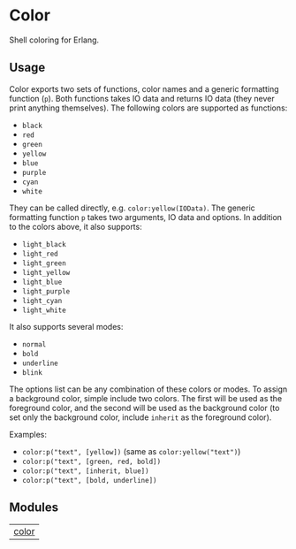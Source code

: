 

# Color #


Shell coloring for Erlang.

## Usage

Color exports two sets of functions, color names and a generic formatting
function (`p`). Both functions takes IO data and returns IO data (they never
print anything themselves). The following colors are supported as functions:

* `black`
* `red`
* `green`
* `yellow`
* `blue`
* `purple`
* `cyan`
* `white`

They can be called directly, e.g. `color:yellow(IOData)`. The generic
formatting function `p` takes two arguments, IO data and options. In addition
to the colors above, it also supports:

* `light_black`
* `light_red`
* `light_green`
* `light_yellow`
* `light_blue`
* `light_purple`
* `light_cyan`
* `light_white`

It also supports several modes:

* `normal`
* `bold`
* `underline`
* `blink`

The options list can be any combination of these colors or modes.
To assign a background color, simple include two colors. The first will be used
as the foreground color, and the second will be used as the background color
(to set only the background color, include `inherit` as the foreground color).

Examples:

* `color:p("text", [yellow])` (same as `color:yellow("text")`)
* `color:p("text", [green, red, bold])`
* `color:p("text", [inherit, blue])`
* `color:p("text", [bold, underline])`


## Modules ##


<table width="100%" border="0" summary="list of modules">
<tr><td><a href="https://github.com/eproxus/color/blob/master/doc/color.md" class="module">color</a></td></tr></table>

